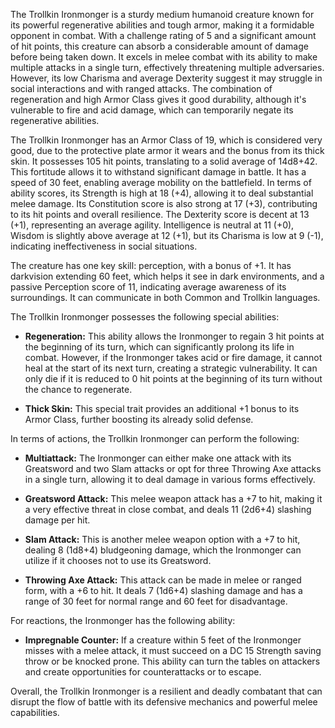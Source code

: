 The Trollkin Ironmonger is a sturdy medium humanoid creature known for its powerful regenerative abilities and tough armor, making it a formidable opponent in combat. With a challenge rating of 5 and a significant amount of hit points, this creature can absorb a considerable amount of damage before being taken down. It excels in melee combat with its ability to make multiple attacks in a single turn, effectively threatening multiple adversaries. However, its low Charisma and average Dexterity suggest it may struggle in social interactions and with ranged attacks. The combination of regeneration and high Armor Class gives it good durability, although it's vulnerable to fire and acid damage, which can temporarily negate its regenerative abilities.

The Trollkin Ironmonger has an Armor Class of 19, which is considered very good, due to the protective plate armor it wears and the bonus from its thick skin. It possesses 105 hit points, translating to a solid average of 14d8+42. This fortitude allows it to withstand significant damage in battle. It has a speed of 30 feet, enabling average mobility on the battlefield. In terms of ability scores, its Strength is high at 18 (+4), allowing it to deal substantial melee damage. Its Constitution score is also strong at 17 (+3), contributing to its hit points and overall resilience. The Dexterity score is decent at 13 (+1), representing an average agility. Intelligence is neutral at 11 (+0), Wisdom is slightly above average at 12 (+1), but its Charisma is low at 9 (-1), indicating ineffectiveness in social situations.

The creature has one key skill: perception, with a bonus of +1. It has darkvision extending 60 feet, which helps it see in dark environments, and a passive Perception score of 11, indicating average awareness of its surroundings. It can communicate in both Common and Trollkin languages.

The Trollkin Ironmonger possesses the following special abilities:

- **Regeneration:** This ability allows the Ironmonger to regain 3 hit points at the beginning of its turn, which can significantly prolong its life in combat. However, if the Ironmonger takes acid or fire damage, it cannot heal at the start of its next turn, creating a strategic vulnerability. It can only die if it is reduced to 0 hit points at the beginning of its turn without the chance to regenerate.

- **Thick Skin:** This special trait provides an additional +1 bonus to its Armor Class, further boosting its already solid defense.

In terms of actions, the Trollkin Ironmonger can perform the following:

- **Multiattack:** The Ironmonger can either make one attack with its Greatsword and two Slam attacks or opt for three Throwing Axe attacks in a single turn, allowing it to deal damage in various forms effectively.

- **Greatsword Attack:** This melee weapon attack has a +7 to hit, making it a very effective threat in close combat, and deals 11 (2d6+4) slashing damage per hit.

- **Slam Attack:** This is another melee weapon option with a +7 to hit, dealing 8 (1d8+4) bludgeoning damage, which the Ironmonger can utilize if it chooses not to use its Greatsword.

- **Throwing Axe Attack:** This attack can be made in melee or ranged form, with a +6 to hit. It deals 7 (1d6+4) slashing damage and has a range of 30 feet for normal range and 60 feet for disadvantage.

For reactions, the Ironmonger has the following ability:

- **Impregnable Counter:** If a creature within 5 feet of the Ironmonger misses with a melee attack, it must succeed on a DC 15 Strength saving throw or be knocked prone. This ability can turn the tables on attackers and create opportunities for counterattacks or to escape.

Overall, the Trollkin Ironmonger is a resilient and deadly combatant that can disrupt the flow of battle with its defensive mechanics and powerful melee capabilities.